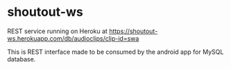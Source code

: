 # shoutout-ws
REST service running on Heroku at https://shoutout-ws.herokuapp.com/db/audioclips/clip-id=swa

This is REST interface made to be consumed by the android app for MySQL database.
